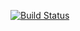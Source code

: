 [![Build Status](https://travis-ci.org/PeterCapo/flaskapp.svg?branch=develop)](https://travis-ci.org/PeterCapo/flaskapp)